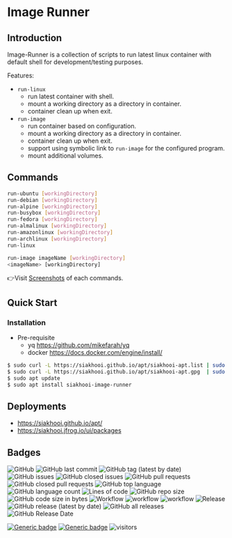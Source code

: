 # Image Runner

## Introduction

Image-Runner is a collection of scripts to run latest linux container with default shell for development/testing purposes.

Features:

- `run-linux`
  - run latest container with shell.
  - mount a working directory as a directory in container.
  - container clean up when exit.
- `run-image`
  - run container based on configuration.
  - mount a working directory as a directory in container.
  - container clean up when exit.
  - support using symbolic link to `run-image` for the configured program.
  - mount additional volumes.

## Commands

```bash
run-ubuntu [workingDirectory]
run-debian [workingDirectory]
run-alpine [workingDirectory]
run-busybox [workingDirectory]
run-fedora [workingDirectory]
run-almalinux [workingDirectory]
run-amazonlinux [workingDirectory]
run-archlinux [workingDirectory]
run-linux

run-image imageName [workingDirectory]
<imageName> [workingDirectory]

```

👉Visit [Screenshots](screenshots/Screenshots.md) of each commands.

## Quick Start

### Installation

- Pre-requisite
  - yq <https://github.com/mikefarah/yq>
  - docker <https://docs.docker.com/engine/install/>

```bash
$ sudo curl -L https://siakhooi.github.io/apt/siakhooi-apt.list | sudo tee /etc/apt/sources.list.d/siakhooi-apt.list > /dev/null
$ sudo curl -L https://siakhooi.github.io/apt/siakhooi-apt.gpg  | sudo tee /usr/share/keyrings/siakhooi-apt.gpg > /dev/null
$ sudo apt update
$ sudo apt install siakhooi-image-runner
```

## Deployments

- <https://siakhooi.github.io/apt/>
- <https://siakhooi.jfrog.io/ui/packages>

## Badges

![GitHub](https://img.shields.io/github/license/siakhooi/image-runner?logo=github)
![GitHub last commit](https://img.shields.io/github/last-commit/siakhooi/image-runner?logo=github)
![GitHub tag (latest by date)](https://img.shields.io/github/v/tag/siakhooi/image-runner?logo=github)
![GitHub issues](https://img.shields.io/github/issues/siakhooi/image-runner?logo=github)
![GitHub closed issues](https://img.shields.io/github/issues-closed/siakhooi/image-runner?logo=github)
![GitHub pull requests](https://img.shields.io/github/issues-pr-raw/siakhooi/image-runner?logo=github)
![GitHub closed pull requests](https://img.shields.io/github/issues-pr-closed-raw/siakhooi/image-runner?logo=github)
![GitHub top language](https://img.shields.io/github/languages/top/siakhooi/image-runner?logo=github)
![GitHub language count](https://img.shields.io/github/languages/count/siakhooi/image-runner?logo=github)
![Lines of code](https://img.shields.io/tokei/lines/github/siakhooi/image-runner?logo=github)
![GitHub repo size](https://img.shields.io/github/repo-size/siakhooi/image-runner?logo=github)
![GitHub code size in bytes](https://img.shields.io/github/languages/code-size/siakhooi/image-runner?logo=github)
![Workflow](https://img.shields.io/badge/Workflow-github-purple)
![workflow](https://github.com/siakhooi/image-runner/actions/workflows/workflow-build-with-quality-checks.yml/badge.svg)
![workflow](https://github.com/siakhooi/image-runner/actions/workflows/workflow-deployments.yml/badge.svg)
![Release](https://img.shields.io/badge/Release-github-purple)
![GitHub release (latest by date)](https://img.shields.io/github/v/release/siakhooi/image-runner?label=GPR%20release&logo=github)
![GitHub all releases](https://img.shields.io/github/downloads/siakhooi/image-runner/total?color=33cb56&logo=github)
![GitHub Release Date](https://img.shields.io/github/release-date/siakhooi/image-runner?logo=github)

[![Generic badge](https://img.shields.io/badge/Funding-BuyMeACoffee-33cb56.svg)](https://www.buymeacoffee.com/siakhooi)
[![Generic badge](https://img.shields.io/badge/Funding-Ko%20Fi-33cb56.svg)](https://ko-fi.com/siakhooi)
![visitors](https://hit-tztugwlsja-uc.a.run.app/?outputtype=badge&counter=ghmd-image-runner)
